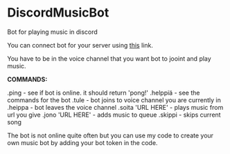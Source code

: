 # DiscordMusicBot
Bot for playing music in discord

You can connect bot for your server using [this](https://discordapp.com/api/oauth2/authorize?client_id=518859312781852692&permissions=0&scope=bot) link.

You have to be in the voice channel that you want bot to jooint and play music.

**COMMANDS:**

.ping - see if bot is online. it should return 'pong!'
.helppiä - see the commands for the bot
.tule - bot joins to voice channel you are currently in
.heippa - bot leaves the voice channel
.soita 'URL HERE' - plays music from url you give
.jono 'URL HERE' - adds music to queue
.skippi - skips current song

The bot is not online quite often but you can use my code to create your own music bot by adding your bot token in the code.

